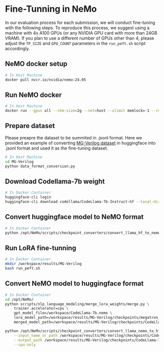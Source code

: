 # Fine-Tunning in NeMo

In our evaluation process for each submission, we will conduct fine-tuning with the following steps. To reproduce this process, we suggest using a machine with 4x A100 GPUs (or any NVIDIA GPU card with more than 24GB VRAM). If you plan to use a different number of GPUs other than 4, please adjust the `TP_SIZE` and `GPU_COUNT` parameters in the `run_peft.sh` script accordingly.


## NeMO docker setup

```bash
# In Host Machine
docker pull nvcr.io/nvidia/nemo:24.05
```

## Run NeMO docker
```bash
# In Host Machine
docker run --gpus all --shm-size=2g --net=host --ulimit memlock=-1 --rm -it -v ${PWD}:/workspace -w /workspace -v ${PWD}/results:/results nvcr.io/nvidia/nemo:24.05 bash
```

## Prepare dataset

Please preapre the dataset to be summited in .jsonl format. Here we provided an example of converting [MG-Verilog dataset](https://huggingface.co/datasets/GaTech-EIC/MG-Verilog) in huggingface into .jsonl format and used it as the fine-tuning dataset.

```bash
# In Host Machine
cd MG-Verilog
python data_format_conversion.py
```

## Download Codellama-7b weight
```bash
# In Docker Container
huggingface-cli login
huggingface-cli download codellama/CodeLlama-7b-Instruct-hf --local-dir CodeLlama-7b
```

## Convert huggingface model to NeMO format
```bash
# In Docker Container
python /opt/NeMo/scripts/checkpoint_converters/convert_llama_hf_to_nemo.py --input_name_or_path=./CodeLlama-7b/ --output_path=CodeLlama-7b.nemo
```

## Run LoRA fine-tunning
```bash
# In Docker Container
mkdir /workspace/results/MG-Verilog
bash run_peft.sh
```

## Convert NeMO model to huggingface format
```bash
# In Docker Container
cd /opt/NeMo/
python scripts/nlp_language_modeling/merge_lora_weights/merge.py \
    trainer.accelerator=cpu \
    gpt_model_file=/workspace/CodeLlama-7b.nemo \
    lora_model_path=/workspace/results/MG-Verilog/checkpoints/megatron_gpt_peft_lora_tuning.nemo \
    merged_model_path=/workspace/results/MG-Verilog/checkpoints/CodeLlama-7b-lora-merged.nemo

python /opt/NeMo/scripts/checkpoint_converters/convert_llama_nemo_to_hf.py \
    --input_name_or_path /workspace/results/MG-Verilog/checkpoints/CodeLlama-7b-lora-merged.nemo \
    --output_path /workspace/results/MG-Verilog/checkpoints/CodeLlama-7b-lora-merged/pytorch_model.bin \
    --cpu-only
```
